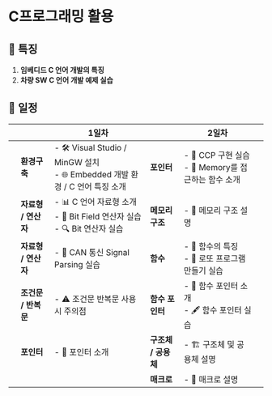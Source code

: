 # C프로그래밍 활용

## 🌟 특징
1. **임베디드 C 언어 개발의 특징**
2. **차량 SW C 언어 개발 예제 실습**

## 📅 일정

|      | |**1일차**                     |       | **2일차** |                     |
|------|-----------|--------------------|-------|-----------|---------------------|
|  | **환경구축**  | - 🛠️ Visual Studio / MinGW 설치<br>- 🌐 Embedded 개발 환경 / C 언어 특징 소개 | **포인터**  | - 🔄 CCP 구현 실습<br>- 💾 Memory를 접근하는 함수 소개 |
|      | **자료형 / 연산자** | - 📊 C 언어 자료형 소개<br>- 🔧 Bit Field 연산자 실습<br>- 🔍 Bit 연산자 실습 | **메모리 구조** | - 🧠 메모리 구조 설명 |
| | **자료형 / 연산자** | - 📡 CAN 통신 Signal Parsing 실습 | **함수**  | - 📜 함수의 특징<br>- 🎲 로또 프로그램 만들기 실습 |
|      | **조건문 / 반복문** | - ⚠️ 조건문 반복문 사용 시 주의점 | **함수 포인터** | - 📍 함수 포인터 소개<br>- 🖋️ 함수 포인터 실습 |
|      | **포인터** | - 📌 포인터 소개 | **구조체 / 공용체** | - 🏗️ 구조체 및 공용체 설명 |
|      |           |                    | **매크로** | - 📝 매크로 설명          |

